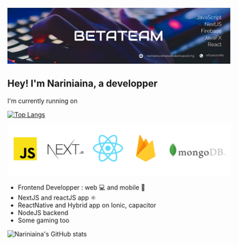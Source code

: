 ![Test Image 1](/couverture1.jpg)

## Hey! I'm Nariniaina, a developper

I'm currently running on

[![Top Langs](https://github-readme-stats.vercel.app/api/top-langs/?username=nariniaina&layout=compact)](https://github.com/nariniaina/github-readme-stats)

![Test Image 1](/technologie.png)

- Frontend Developper : web 💻 and mobile 📱
- NextJS and reactJS app ⚛️
- ReactNative and Hybrid app on Ionic, capacitor
- NodeJS backend
- Some gaming too

![Nariniaina's GitHub stats](https://github-readme-stats.vercel.app/api?username=nariniaina&show_icons=true&theme=tokyonight)
